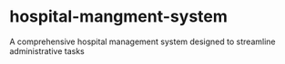 # hospital-mangment-system
A comprehensive hospital management system designed to streamline administrative tasks
